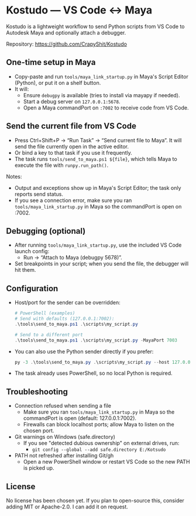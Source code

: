 # Kostudo — VS Code ↔ Maya

Kostudo is a lightweight workflow to send Python scripts from VS Code to Autodesk Maya and optionally attach a debugger.

Repository: https://github.com/CrapyShit/Kostudo

## One-time setup in Maya

- Copy-paste and run `tools/maya_link_startup.py` in Maya's Script Editor (Python), or put it on a shelf button.
- It will:
  - Ensure `debugpy` is available (tries to install via mayapy if needed).
  - Start a debug server on `127.0.0.1:5678`.
  - Open a Maya commandPort on `:7002` to receive code from VS Code.

## Send the current file from VS Code

- Press Ctrl+Shift+P → “Run Task” → “Send current file to Maya”. It will send the file currently open in the active editor.
- Or bind a key to that task if you use it frequently.
- The task runs `tools/send_to_maya.ps1 ${file}`, which tells Maya to execute the file with `runpy.run_path()`.

Notes:
- Output and exceptions show up in Maya's Script Editor; the task only reports send status.
- If you see a connection error, make sure you ran `tools/maya_link_startup.py` in Maya so the commandPort is open on :7002.

## Debugging (optional)

- After running `tools/maya_link_startup.py`, use the included VS Code launch config:
  - Run → “Attach to Maya (debugpy 5678)”.
- Set breakpoints in your script; when you send the file, the debugger will hit them.

## Configuration

- Host/port for the sender can be overridden:
  ```powershell
  # PowerShell (examples)
  # Send with defaults (127.0.0.1:7002):
  .\tools\send_to_maya.ps1 .\scripts\my_script.py

  # Send to a different port
  .\tools\send_to_maya.ps1 .\scripts\my_script.py -MayaPort 7003
  ```
- You can also use the Python sender directly if you prefer:
  ```powershell
  py -3 .\tools\send_to_maya.py .\scripts\my_script.py --host 127.0.0.1 --port 7002
  ```
- The task already uses PowerShell, so no local Python is required.

## Troubleshooting

- Connection refused when sending a file
  - Make sure you ran `tools/maya_link_startup.py` in Maya so the commandPort is open (default: 127.0.0.1:7002).
  - Firewalls can block localhost ports; allow Maya to listen on the chosen port.
- Git warnings on Windows (safe.directory)
  - If you see "detected dubious ownership" on external drives, run:
    - `git config --global --add safe.directory E:/Kotsudo`
- PATH not refreshed after installing Git/gh
  - Open a new PowerShell window or restart VS Code so the new PATH is picked up.

## License

No license has been chosen yet. If you plan to open-source this, consider adding MIT or Apache-2.0. I can add it on request.
